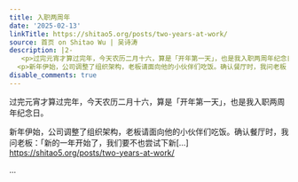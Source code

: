 ```yaml
---
title: 入职两周年
date: '2025-02-13'
linkTitle: https://shitao5.org/posts/two-years-at-work/
source: 首页 on Shitao Wu | 吴诗涛
description: |2-
   <p>过完元宵才算过完年，今天农历二月十六，算是「开年第一天」，也是我入职两周年纪念日。</p>
  <p>新年伊始，公司调整了组织架构，老板请面向他的小伙伴们吃饭。确认餐厅时，我问老板：「新的一年开始了，我们要不也尝试下新[&hellip;] <a href="https://shitao5.org/posts/two-years-at-work/">https://shitao5.org/posts/two-years-at-work/</a></p>  ...
disable_comments: true
---
```

 <p>过完元宵才算过完年，今天农历二月十六，算是「开年第一天」，也是我入职两周年纪念日。</p>
<p>新年伊始，公司调整了组织架构，老板请面向他的小伙伴们吃饭。确认餐厅时，我问老板：「新的一年开始了，我们要不也尝试下新[&hellip;] <a href="https://shitao5.org/posts/two-years-at-work/">https://shitao5.org/posts/two-years-at-work/</a></p>  ...